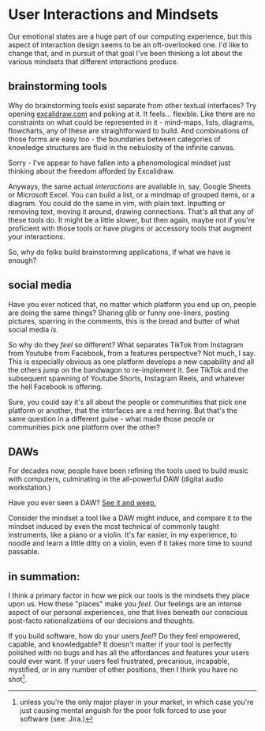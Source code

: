 # User Interactions and Mindsets

Our emotional states are a huge part of our computing experience, but this aspect of interaction design seems to be an oft-overlooked one. I'd like to change that, and in pursuit of that goal I've been thinking a lot about the various mindsets that different interactions produce.


## brainstorming tools

Why do brainstorming tools exist separate from other textual interfaces? Try opening [excalidraw.com](https://excalidraw.com) and poking at it. It feels... flexible. Like there are no constraints on what could be represented in it - mind-maps, lists, diagrams, flowcharts, any of these are straightforward to build. And combinations of those forms are easy too - the boundaries between categories of knowledge structures are fluid in the nebulosity of the infinite canvas.

Sorry - I've appear to have fallen into a phenomological mindset just thinking about the freedom afforded by Excalidraw.

Anyways, the same actual *interactions* are available in, say, Google Sheets or Microsoft Excel. You can build a list, or a mindmap of grouped items, or a diagram. You could do the same in vim, with plain text. Inputting or removing text, moving it around, drawing connections. That's all that any of these tools do. It might be a little slower, but then again, maybe not if you're proficient with those tools or have plugins or accessory tools that augment your interactions.

So, why do folks build brainstorming applications, if what we have is enough?


## social media

Have you ever noticed that, no matter which platform you end up on, people are doing the same things? Sharing glib or funny one-liners, posting pictures, sparring in the comments, this is the bread and butter of what social media *is*.

So why do they *feel* so different? What separates TikTok from Instagram from Youtube from Facebook, from a features perspective? Not much, I say. This is especially obvious as one platform develops a new capability and all the others jump on the bandwagon to re-implement it. See TikTok and the subsequent spawning of Youtube Shorts, Instagram Reels, and whatever the hell Facebook is offering.

Sure, you could say it's all about the people or communities that pick one platform or another, that the interfaces are a red herring. But that's the same question in a different guise - what made those people or communities pick one platform over the other?


## DAWs

For decades now, people have been refining the tools used to build music with computers, culminating in the all-powerful DAW (digital audio workstation.)

Have you ever seen a DAW? [See it and weep.](https://en.wikipedia.org/wiki/Digital_audio_workstation#/media/File:Ardour_6.7_Recorder_Editor_Mixer.png)

Consider the mindset a tool like a DAW might induce, and compare it to the mindset induced by even the most technical of commonly taught instruments, like a piano or a violin. It's far easier, in my experience, to noodle and learn a little ditty on a violin, even if it takes more time to sound passable.


## in summation:

I think a primary factor in how we pick our tools is the mindsets they place upon us. How these "places" make you *feel*. Our feelings are an intense aspect of our personal experiences, one that lives beneath our conscious post-facto rationalizations of our decisions and thoughts.

If you build software, how do your users *feel*? Do they feel empowered, capable, and knowledgable? It doesn't matter if your tool is perfectly polished with no bugs and has all the affordances and features your users could ever want. If your users feel frustrated, precarious, incapable, mystified, or in any number of other positions, then I think you have no shot[^1].


[^1]: unless you're the only major player in your market, in which case you're just causing mental anguish for the poor folk forced to use your software (see: Jira.)
